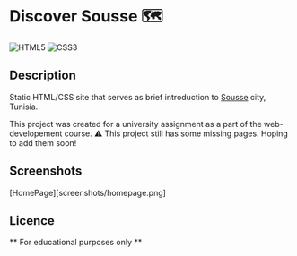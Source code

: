# Discover Sousse 🗺
![HTML5](https://img.shields.io/badge/HTML5-E34F26?logo=html5&logoColor=white)
![CSS3](https://img.shields.io/badge/CSS3-1572B6?logo=css3&logoColor=white)

## Description
Static HTML/CSS site that serves as brief introduction to [Sousse](http://www.commune-sousse.gov.tn/) city, Tunisia. 

This project was created for a university assignment as a part of the web-developement course.
⚠ This project still has some missing pages. Hoping to add them soon!

## Screenshots
[HomePage][screenshots/homepage.png]

## Licence
** For educational purposes only **


